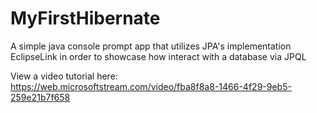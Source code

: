# MyFirstHibernate
 A simple java console prompt app that utilizes JPA's implementation EclipseLink in order to showcase how interact with a database via JPQL

View a video tutorial here: https://web.microsoftstream.com/video/fba8f8a8-1466-4f29-9eb5-259e21b7f658
